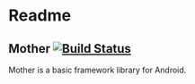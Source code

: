 # Readme

## Mother [![Build Status][1]][2]

Mother is a basic framework library for Android.

   [1]: https://travis-ci.org/TruckersInSpace/Mother.svg?branch=development
   [2]: https://travis-ci.org/TruckersInSpace/Mother
